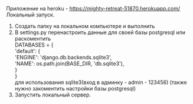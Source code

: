 Приложение на heroku - https://mighty-retreat-51870.herokuapp.com/
<br>
Локальный запуск. <br>
1) Создать папку на локальном компьютере и выполнить <br>
2) В settings.py перенастроить данные для своей базы postgresql или раскоментить <br>
DATABASES = {<br>
    'default': {<br>
        'ENGINE': 'django.db.backends.sqlite3',<br>
        'NAME': os.path.join(BASE_DIR, 'db.sqlite3'),<br>
    }<br>
}<br>
для использования sqlite3(вход в админку - admin - 123456) (также нужно закоментить настройки базы postgresql)<br>
3) Запустить локальный сервер. <br>
